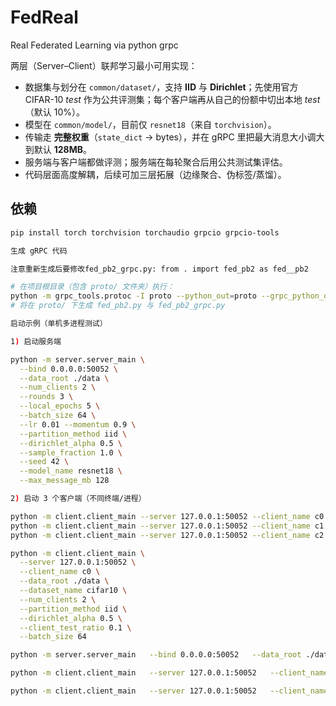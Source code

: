 # FedReal
Real Federated Learning via python grpc

两层（Server–Client）联邦学习最小可用实现：
- 数据集与划分在 `common/dataset/`，支持 **IID** 与 **Dirichlet**；先使用官方 CIFAR-10 *test* 作为公共评测集；每个客户端再从自己的份额中切出本地 *test*（默认 10%）。
- 模型在 `common/model/`，目前仅 `resnet18`（来自 `torchvision`）。
- 传输走 **完整权重**（`state_dict` → bytes），并在 gRPC 里把最大消息大小调大到默认 **128MB**。
- 服务端与客户端都做评测；服务端在每轮聚合后用公共测试集评估。
- 代码层面高度解耦，后续可加三层拓展（边缘聚合、伪标签/蒸馏）。
## 依赖
```bash
pip install torch torchvision torchaudio grpcio grpcio-tools

生成 gRPC 代码

注意重新生成后要修改fed_pb2_grpc.py: from . import fed_pb2 as fed__pb2

# 在项目根目录（包含 proto/ 文件夹）执行：
python -m grpc_tools.protoc -I proto --python_out=proto --grpc_python_out=proto proto/fed.proto
# 将在 proto/ 下生成 fed_pb2.py 与 fed_pb2_grpc.py

启动示例（单机多进程测试）

1) 启动服务端

python -m server.server_main \
  --bind 0.0.0.0:50052 \
  --data_root ./data \
  --num_clients 2 \
  --rounds 3 \
  --local_epochs 5 \
  --batch_size 64 \
  --lr 0.01 --momentum 0.9 \
  --partition_method iid \
  --dirichlet_alpha 0.5 \
  --sample_fraction 1.0 \
  --seed 42 \
  --model_name resnet18 \
  --max_message_mb 128

2) 启动 3 个客户端（不同终端/进程）

python -m client.client_main --server 127.0.0.1:50052 --client_name c0 --data_root ./data
python -m client.client_main --server 127.0.0.1:50052 --client_name c1 --data_root ./data
python -m client.client_main --server 127.0.0.1:50052 --client_name c2 --data_root ./data

python -m client.client_main \
  --server 127.0.0.1:50052 \
  --client_name c0 \
  --data_root ./data \
  --dataset_name cifar10 \
  --num_clients 2 \
  --partition_method iid \
  --dirichlet_alpha 0.5 \
  --client_test_ratio 0.1 \
  --batch_size 64

python -m server.server_main   --bind 0.0.0.0:50052   --data_root ./data   --dataset_name cifar10   --num_clients 2   --rounds 3   --local_epochs 5   --batch_size 64   --lr 0.01   --momentum 0.9   --partition_method iid   --dirichlet_alpha 0.5   --sample_fraction 1.0   --seed 42   --model_name resnet18   --max_message_mb 128

python -m client.client_main   --server 127.0.0.1:50052   --client_name c0   --data_root ./data   --dataset_name cifar10   --num_clients 2   --partition_method iid   --dirichlet_alpha 0.5   --client_test_ratio 0.1   --batch_size 64

python -m client.client_main   --server 127.0.0.1:50052   --client_name c1   --data_root ./data   --dataset_name cifar10   --num_clients 2   --partition_method iid   --dirichlet_alpha 0.5   --client_test_ratio 0.1   --batch_size 64